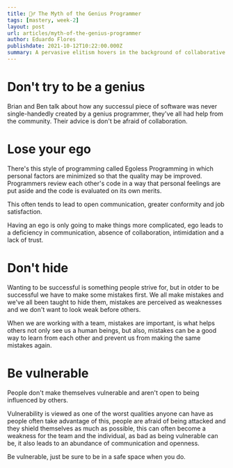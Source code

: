 ```yaml
---
title: 🧞‍♂️ The Myth of the Genius Programmer
tags: [mastery, week-2]
layout: post
url: articles/myth-of-the-genius-programmer
author: Eduardo Flores
publishdate: 2021-10-12T10:22:00.000Z
summary: A pervasive elitism hovers in the background of collaborative software development.
---
```


# Don't try to be a genius

Brian and Ben talk about how any successul piece of software was never single-handedly created by a genius programmer, they've all had help from the community. Their advice is don't be afraid of collaboration.

# Lose your ego

There's this style of programming called Egoless Programming in which personal factors are minimized so that the quality may be improved. Programmers review each other's code in a way that personal feelings are put aside and the code is evaluated on its own merits.

This often tends to lead to open communication, greater conformity and job satisfaction.

Having an ego is only going to make things more complicated, ego leads to a deficiency in communication, absence of collaboration, intimidation and a lack of trust.

# Don't hide

Wanting to be successful is something people strive for, but in otder to be successful we have to make some mistakes first. We all make mistakes and we've all been taught to hide them, mistakes are perceived as weaknesses and we don't want to look weak before others.

When we are working with a team, mistakes are important, is what helps others not only see us a human beings, but also, mistakes can be a good way to learn from each other and prevent us from making the same mistakes again.

# Be vulnerable

People don't make themselves vulnerable and aren't open to being influenced by others.

Vulnerability is viewed as one of the worst qualities anyone can have as people often take advantage of this, people are afraid of being attacked and they shield themselves as much as possible, this can often become a weakness for the team and the individual, as bad as being vulnerable can be, it also leads to an abundance of communication and openness.

Be vulnerable, just be sure to be in a safe space when you do.
